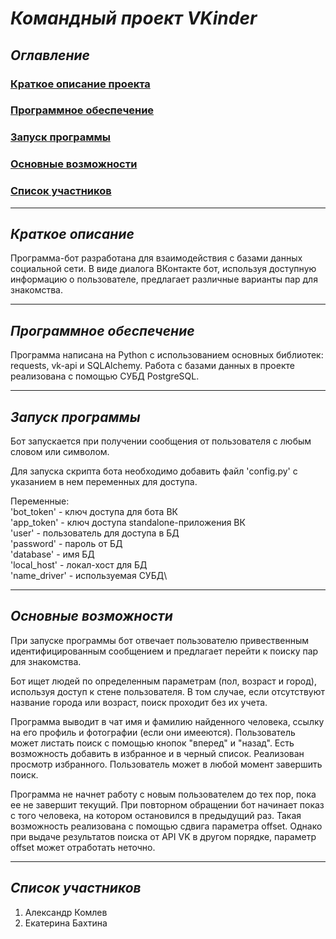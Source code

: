 # ***Командный проект VKinder***

## ***Оглавление***
### [Краткое описание проекта](#описание) 
### [Программное обеспечение](#по)
### [Запуск программы](#запуск)
### [Основные возможности](#возможности)
### [Список участников](#участники)
___
<a name="описание"></a>
## ***Краткое описание***
Программа-бот разработана для взаимодействия с базами данных социальной сети. В виде диалога ВКонтакте бот,
используя доступную информацию о пользователе, предлагает различные варианты пар для знакомства.
___
<a name="по"></a>
## ***Программное обеспечение***
Программа написана на Python с использованием основных библиотек: requests, vk-api и SQLAlchemy. Работа с базами данных в проекте реализована
с помощью СУБД PostgreSQL.
___
<a name="запуск"></a>
## ***Запуск программы***
Бот запускается при получении сообщения от пользователя с любым словом или символом. 

Для запуска скрипта бота необходимо добавить файл 'config.py' с указанием в нем переменных для доступа.

Переменные:\
'bot_token' - ключ доступа для бота ВК\
'app_token' - ключ доступа standalone-приложения ВК\
'user' - пользователь для доступа в БД\
'password' - пароль от БД\
'database' - имя БД\
'local_host' - локал-хост для БД\
'name_driver' - используемая СУБД\
___
<a name="возможности"></a>
## ***Основные возможности***
При запуске программы бот отвечает пользователю привественным идентифицированным сообщением и предлагает перейти к поиску пар для знакомства.

Бот ищет людей по определенным параметрам (пол, возраст и город), используя доступ к стене пользователя. В том случае,
если отсутствуют название города или возраст, поиск проходит без их учета.

Программа выводит в чат имя и фамилию найденного человека, ссылку на его профиль и фотографии (если они имееются). 
Пользователь может листать поиск с помощью кнопок "вперед" и "назад". Есть возможность добавить в избранное и в черный список. Реализован просмотр
избранного. Пользователь может в любой момент завершить поиск.

Программа не начнет работу с новым пользователем до тех пор, пока ее не завершит текущий. При повторном обращении бот начинает показ 
с того человека, на котором остановился в предыдущий раз. Такая возможность реализована с помощью сдвига параметра offset. Однако при выдаче результатов поиска
от API VK в другом порядке, параметр offset может отработать неточно.
___
<a name="участники"></a>
## ***Список участников***
1. Александр Комлев
2. Екатерина Бахтина








